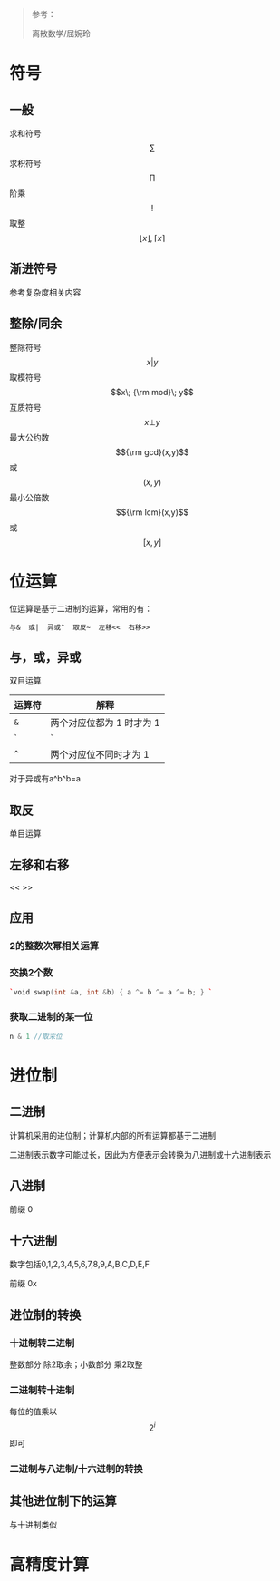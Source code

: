 > 参考：
>
> 离散数学/屈婉玲



# 符号

## 一般

求和符号 $$\sum$$
求积符号 $$\prod$$
阶乘 $$!$$
取整 $$\lfloor x\rfloor,\;\lceil x \rceil$$

## 渐进符号

参考复杂度相关内容

## 整除/同余

整除符号  $$x|y$$
取模符号  $$x\; {\rm mod}\; y$$ 
互质符号  $$x\bot y$$
最大公约数  $${\rm gcd}(x,y)$$或$$(x,y)$$
最小公倍数  $${\rm lcm}(x,y)$$或$$[x,y]$$



# 位运算

位运算是基于二进制的运算，常用的有：

```
与&  或|  异或^  取反~  左移<<  右移>>
```

## 与，或，异或

双目运算

| 运算符 | 解释                          |
| ------ | ----------------------------- |
| `&`    | 两个对应位都为 1 时才为 1     |
| `|`    | 两个对应位中有一个 1 时就为 1 |
| `^`    | 两个对应位不同时才为 1        |

对于异或有a\^b\^b=a

## 取反

单目运算

## 左移和右移

<<  >>

## 应用

### 2的整数次幂相关运算

### 交换2个数

```c++
`void swap(int &a, int &b) { a ^= b ^= a ^= b; } `
```

### 获取二进制的某一位

```c++
n & 1 //取末位
```



# 进位制

## 二进制

计算机采用的进位制；计算机内部的所有运算都基于二进制

二进制表示数字可能过长，因此为方便表示会转换为八进制或十六进制表示

## 八进制

前缀 0

## 十六进制

数字包括0,1,2,3,4,5,6,7,8,9,A,B,C,D,E,F

前缀 0x

## 进位制的转换

### 十进制转二进制

整数部分 除2取余；小数部分 乘2取整

### 二进制转十进制

每位的值乘以$$2^i$$即可

### 二进制与八进制/十六进制的转换

## 其他进位制下的运算

与十进制类似



# 高精度计算
